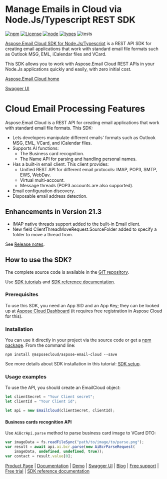 # Manage Emails in Cloud via Node.Js/Typescript REST SDK

[![npm](https://img.shields.io/npm/v/@asposecloud/aspose-email-cloud)](https://www.npmjs.com/package/@asposecloud/aspose-email-cloud) [![License](https://img.shields.io/github/license/aspose-email-cloud/aspose-email-cloud-node)](https://www.npmjs.com/package/@asposecloud/aspose-email-cloud) [![node](https://img.shields.io/node/v/@asposecloud/aspose-email-cloud)](https://www.npmjs.com/package/@asposecloud/aspose-email-cloud)  [![types](https://img.shields.io/npm/types/@asposecloud/aspose-email-cloud)](https://www.npmjs.com/package/@asposecloud/aspose-email-cloud) ![tests](https://github.com/aspose-email-cloud/aspose-email-cloud-node/workflows/tests/badge.svg)

[Aspose.Email Cloud SDK for Node.Js/Typescript](https://products.aspose.cloud/email/nodejs) is a REST API SDK for creating email applications that work with standard email file formats such as Outlook MSG, EML, iCalendar files and VCard.

This SDK allows you to work with Aspose.Email Cloud REST APIs in your Node.Js applications quickly and easily, with zero initial cost.

[Aspose.Email Cloud home](https://products.aspose.cloud/email/family)

[Swagger UI](https://apireference.aspose.cloud/email/)

# Cloud Email Processing Features
Aspose.Email Cloud is a REST API for creating email applications that work with standard email file formats. This SDK:
- Lets developers manipulate different emails' formats such as Outlook MSG, EML, VCard, and iCalendar files.
- Supports AI functions:
    - The Business card recognition.
    - The Name API for parsing and handling personal names.
- Has a built-in email client. This client provides:
    - Unified REST API for different email protocols: IMAP, POP3, SMTP, EWS, WebDav.
    - Virtual multi-account.
    - Message threads (POP3 accounts are also supported).
- Email configuration discovery.
- Disposable email address detection.

## Enhancements in Version 21.3

- IMAP native threads support added to the built-in Email client.
- New field ClientThreadMoveRequest.SourceFolder added to specify a folder to move a thread from.

See [Release notes](https://docs.aspose.cloud/email/aspose-email-cloud-21-3-release-notes/).

## How to use the SDK?
The complete source code is available in the [GIT repository](https://github.com/aspose-email-cloud/aspose-email-cloud-node/tree/master/src).

Use [SDK tutorials](https://docs.aspose.cloud/email/sdk-tutorials/) and [SDK reference documentation](https://docs.aspose.cloud/email/reference-api/).

### Prerequisites
To use this SDK, you need an App SID and an App Key; they can be looked up at [Aspose Cloud Dashboard](https://dashboard.aspose.cloud/#/apps) (it requires free registration in Aspose Cloud for this).

### Installation
You can use it directly in your project via the source code or get a [npm package](https://www.npmjs.com/package/@asposecloud/aspose-email-cloud).
From the command line:

    npm install @asposecloud/aspose-email-cloud --save

See more details about SDK installation in this tutorial: [SDK setup](https://docs.aspose.cloud/email/sdk-setup/).

### Usage examples
To use the API, you should create an EmailCloud object:
```typescript
let clientSecret = "Your Client secret";
let clientId = "Your Client id";

let api = new EmailCloud(clientSecret, clientId);
```

#### Business cards recognition API

Use `AiBcrApi.parse` method to parse business card image to VCard DTO:

```typescript
var imageData = fs.readFileSync("path/to/image/to/parse.png");
var result = await api.ai.bcr.parse(new AiBcrParseRequest(
    imageData, undefined, undefined, true));
var contact = result.value[0];
```

[Product Page](https://products.aspose.cloud/email/nodejs) | [Documentation](https://docs.aspose.cloud/email/) | [Demo](https://products.aspose.app/email/family) | [Swagger UI](https://apireference.aspose.cloud/email/) | [Blog](https://blog.aspose.cloud/category/email/) | [Free support](https://forum.aspose.cloud/c/email) | [Free trial](https://dashboard.aspose.cloud/#/apps) | [SDK reference documentation](https://docs.aspose.cloud/email/reference-api)